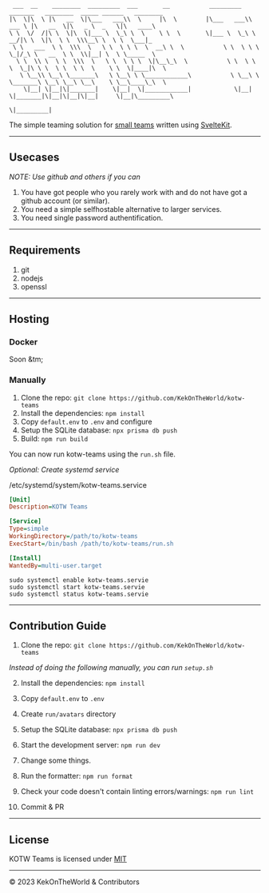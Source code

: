 ```
 ___  __    ________  _________  ___       __           _________  _______   ________  _____ ______   ________
|\  \|\  \ |\   __  \|\___   ___\\  \     |\  \        |\___   ___\\  ___ \ |\   __  \|\   _ \  _   \|\   ____\
\ \  \/  /|\ \  \|\  \|___ \  \_\ \  \    \ \  \       \|___ \  \_\ \   __/|\ \  \|\  \ \  \\\__\ \  \ \  \___|_
 \ \   ___  \ \  \\\  \   \ \  \ \ \  \  __\ \  \           \ \  \ \ \  \_|/_\ \   __  \ \  \\|__| \  \ \_____  \
  \ \  \\ \  \ \  \\\  \   \ \  \ \ \  \|\__\_\  \           \ \  \ \ \  \_|\ \ \  \ \  \ \  \    \ \  \|____|\  \
   \ \__\\ \__\ \_______\   \ \__\ \ \____________\           \ \__\ \ \_______\ \__\ \__\ \__\    \ \__\____\_\  \
    \|__| \|__|\|_______|    \|__|  \|____________|            \|__|  \|_______|\|__|\|__|\|__|     \|__|\_________\
                                                                                                        \|_________|
```

The simple teaming solution for [small teams](#usecases) written using [SvelteKit](https://kit.svelte.dev).

<hr>

## Usecases

_NOTE: Use github and others if you can_

1. You have got people who you rarely work with and do not have got a github account (or similar).
2. You need a simple selfhostable alternative to larger services.
3. You need single password authentification.

<hr>

## Requirements

1. git
2. nodejs
3. openssl

<hr>

## Hosting

### Docker

Soon &tm;

### Manually

1. Clone the repo: `git clone https://github.com/KekOnTheWorld/kotw-teams`
2. Install the dependencies: `npm install`
3. Copy `default.env` to `.env` and configure
4. Setup the SQLite database: `npx prisma db push`
5. Build: `npm run build`

You can now run kotw-teams using the `run.sh` file.

_Optional: Create systemd service_

/etc/systemd/system/kotw-teams.service

```ini
[Unit]
Description=KOTW Teams

[Service]
Type=simple
WorkingDirectory=/path/to/kotw-teams
ExecStart=/bin/bash /path/to/kotw-teams/run.sh

[Install]
WantedBy=multi-user.target
```

```
sudo systemctl enable kotw-teams.servie
sudo systemctl start kotw-teams.servie
sudo systemctl status kotw-teams.servie
```

<hr>

## Contribution Guide

1. Clone the repo: `git clone https://github.com/KekOnTheWorld/kotw-teams`

_Instead of doing the following manually, you can run `setup.sh`_

2. Install the dependencies: `npm install`
3. Copy `default.env` to `.env`
4. Create `run/avatars` directory
5. Setup the SQLite database: `npx prisma db push`
6. Start the development server: `npm run dev`

7. Change some things.

8. Run the formatter: `npm run format`
9. Check your code doesn't contain linting errors/warnings: `npm run lint`
10. Commit & PR

<hr>

## License

KOTW Teams is licensed under [MIT](https://github.com/KekOnTheWorld/kotw-teams/blob/main/LICENSE)

<hr>

&copy; 2023 KekOnTheWorld & Contributors
